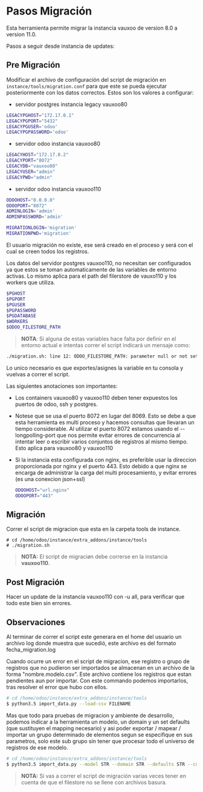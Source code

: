 Pasos Migración
===============

Esta herramienta permite migrar la instancia vauxoo de version 8.0 a version
11.0.

Pasos a seguir desde instancia de updates:

Pre Migración
-------------

Modificar el archivo de configuración del script de migración en
`instance/tools/migration.conf` para que este se pueda ejecutar posteriormente
con los datos correctos. Estos son los valores a configurar:

- servidor postgres instancia legacy vauxoo80

 ```bash
 LEGACYPGHOST="172.17.0.1"
 LEGACYPGPORT="5432"
 LEGACYPGUSER='odoo'
 LEGACYPGPASSWORD='odoo'
 ```

- servidor odoo instancia vauxoo80

 ```bash
 LEGACYHOST="172.17.0.2"
 LEGACYPORT="8072"
 LEGACYDB="vauxoo80"
 LEGACYUSER="admin"
 LEGACYPWD="admin"
 ```

- servidor odoo instancia vauxoo110

 ```bash
 ODOOHOST="0.0.0.0"
 ODOOPORT="8072"
 ADMINLOGIN='admin'
 ADMINPASSWORD='admin'

 MIGRATIONLOGIN='migration'
 MIGRATIONPWD='migration'
 ```

 El usuario migración no existe, ese será creado en el proceso y será con el
 cual se creen todos los registros.

Los datos del servidor postgres vauxoo110, no necesitan ser configurados ya
que estos se toman automaticamente de las variables de entorno activas. Lo
mismo aplica para el path del filerstore de vauxo110 y los workers que utiliza.

```bash
$PGHOST
$PGPORT
$PGUSER
$PGPASSWORD
$PGDATABASE
$WORKERS
$ODOO_FILESTORE_PATH
```

> **NOTA**: Si alguna de estas variables hace falta por definir en el entorno
> actual e intentas correr el script indicará un mensaje como:
>
```bash
./migration.sh: line 12: ODOO_FILESTORE_PATH: parameter null or not set
```
>
Lo unico necesario es que exportes/asignes la variable en tu consola y vuelvas
a correr el script.

Las siguientes anotaciones son importantes:

- Los containers vauxoo80 y vauxoo110 deben tener expuestos los puertos
  de odoo, ssh y postgres.
- Notese que se usa el puerto 8072 en lugar del 8069. Esto se debe a que
  esta herramienta es multi proceso y hacemos consultas que llevaran un
  tiempo considerable. Al utilizar el puerto 8072 estamos usando el
  --longpolling-port que nos permite evitar errores de concurrencia al intentar
  leer o escribir varios conjuntos de registros al mismo tiempo. Esto aplica
  para vauxoo80 y vauxoo110
- Si la instancia esta configurada con nginx, es preferible usar la direccion
  proporcionada por nginx y el puerto 443. Esto debido a que nginx se encarga
  de administrar la carga del multi procesamiento,  y evitar errores (es una
  conexcion json+ssl)

  ```bash
  ODOOHOST="url.nginx"
  ODOOPORT="443"
  ```

Migración
---------

Correr el script de migracion que esta en la carpeta tools de instance.

```console
# cd /home/odoo/instance/extra_addons/instance/tools
# ./migration.sh
```

> **NOTA:** El script de migraciøn debe correrse en la instancia **vauxoo110**.

Post Migración
--------------

Hacer un update de la instancia vauxoo110 con -u all, para verificar que todo
este bien sin errores.

Observaciones
-------------

Al terminar de correr el script este generara en el home del usuario un archivo
log donde muestra que sucedió, este archivo es del formato fecha_migration.log

Cuando ocurre un error en el script de migracion, ese registro o grupo de
registros que no pudieron ser importados se almacenan en un archivo de la
forma "nombre.modelo.csv". Este archivo contiene los registros que estan
pendientes aun por importar. Con este commando podemos importarlos, tras
resolver el error que hubo con ellos.

```bash
# cd /home/odoo/instance/extra_addons/instance/tools
$ python3.5 import_data.py --load-csv FILENAME
```

Mas que todo para pruebas de migracion y ambiente de desarrollo, podemos
indicar a la herramienta un modelo, un domain y un set defaults (que sustituyen
el mapping necesario) y asi poder exportar / mapear / importar un grupo
determinado de elementos segun se especifique en sus parametros, solo este sub
grupo sin tener que procesar todo el universo de registros de ese modelo.

```bash
# cd /home/odoo/instance/extra_addons/instance/tools
$ python3.5 import_data.py --model STR --domain STR --defaults STR --context STR
```
> **NOTA:** Si vas a correr el script de migración varias veces tener en cuenta de
que el filestore no se llene con archivos basura.
